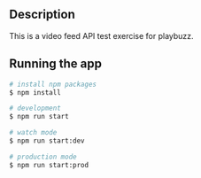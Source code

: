 ## Description

This is a video feed API test exercise for playbuzz.

## Running the app

```bash
# install npm packages
$ npm install

# development
$ npm run start

# watch mode
$ npm run start:dev

# production mode
$ npm run start:prod
```
